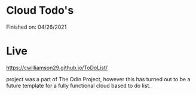 # Cloud Todo's
Finished on: 04/26/2021
# Live
https://cwilliamson29.github.io/ToDoList/

project was a part of The Odin Project, however this has turned out to 
be a future template for a fully functional cloud based to do list.